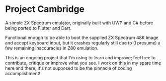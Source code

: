 # Project Cambridge

A simple ZX Spectrum emulator, originally built with UWP and C# before being
ported to Flutter and Dart.

Functional enough to be able to boot the supplied ZX Spectrum 48K image and
accept keyboard input, but it crashes regularly still due to (I presume) a few
remaining inaccuracies in Z80 emulation.

This is an ongoing project that I'm using to learn and improve; feel free to
contribute, critique or improve what you see. I work on this in my spare time
here and there; it's not supposed to be the pinnacle of coding accomplishment!
